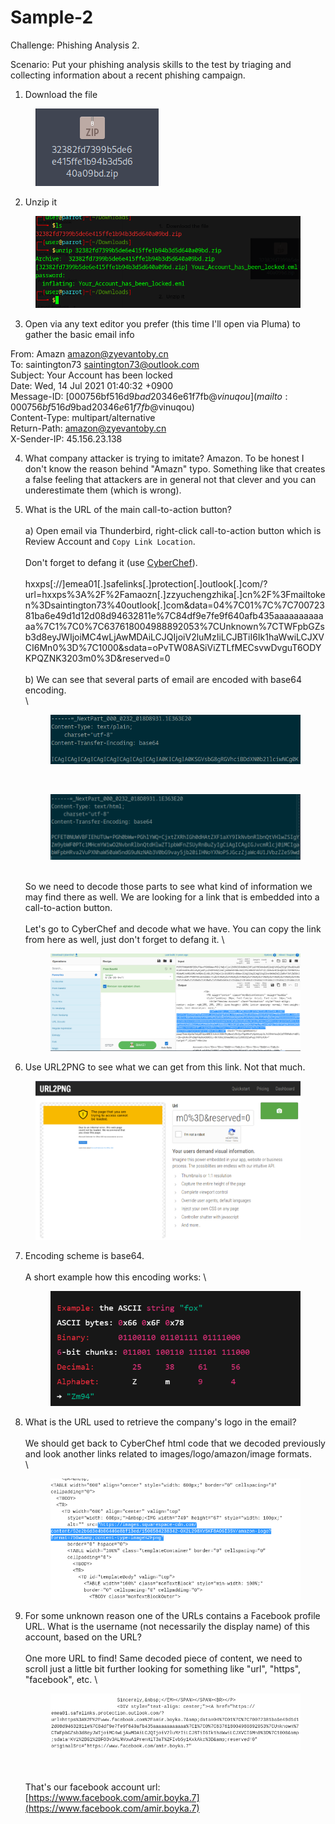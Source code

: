 # Sample-2

Challenge: Phishing Analysis 2.&#x20;

Scenario: Put your phishing analysis skills to the test by triaging and collecting information about a recent phishing campaign.



1. Download the file&#x20;

<div align="left"><figure><img src="../../.gitbook/assets/image (3).png" alt=""><figcaption></figcaption></figure></div>

2. Unzip it&#x20;

<figure><img src="../../.gitbook/assets/image (1) (1).png" alt=""><figcaption></figcaption></figure>

3. Open via any text editor you prefer (this time I'll open via Pluma) to gather the basic email info&#x20;

From: Amazn [amazon@zyevantoby.cn](mailto:amazon@zyevantoby.cn)\
To: saintington73 [saintington73@outlook.com](mailto:saintington73@outlook.com)\
Subject: Your Account has been locked\
Date: Wed, 14 Jul 2021 01:40:32 +0900\
Message-ID: [000756bf516d$9bad2034$6e61f7fb$@vinuqou](mailto:000756bf516d$9bad2034$6e61f7fb$@vinuqou)\
Content-Type: multipart/alternative\
Return-Path: amazon@zyevantoby.cn\
X-Sender-IP: 45.156.23.138



4. What company attacker is trying to imitate? Amazon. To be honest I don't know the reason behind "Amazn" typo. Something like that creates a false feeling that attackers are in general not that clever and you can underestimate them (which is wrong).&#x20;



5.  What is the URL of the main call-to-action button?\
    \
    a) Open email via Thunderbird, right-click call-to-action button which is Review Account and `Copy Link Location`.  \
    \
    Don't forget to defang it (use [CyberChef](https://cyberchef.io/)). \
    \
    hxxps\[://]emea01\[.]safelinks\[.]protection\[.]outlook\[.]com/?url=hxxps%3A%2F%2Famaozn\[.]zzyuchengzhika\[.]cn%2F%3Fmailtoken%3Dsaintington73%40outlook\[.]com\&data=04%7C01%7C%7C70072381ba6e49d1d12d08d94632811e%7C84df9e7fe9f640afb435aaaaaaaaaaaa%7C1%7C0%7C637618004988892053%7CUnknown%7CTWFpbGZsb3d8eyJWIjoiMC4wLjAwMDAiLCJQIjoiV2luMzIiLCJBTiI6Ik1haWwiLCJXVCI6Mn0%3D%7C1000\&sdata=oPvTW08ASiViZTLfMECsvwDvguT6ODYKPQZNK3203m0%3D\&reserved=0\
    \
    b) We can see that several parts of email are encoded with base64 encoding.\
    \


    <figure><img src="../../.gitbook/assets/image (2) (1).png" alt=""><figcaption><p><br></p></figcaption></figure>

    <figure><img src="../../.gitbook/assets/image (4).png" alt=""><figcaption></figcaption></figure>

    \
    So we need to decode those parts to see what kind of information we may find there as well. We are looking for a link that is embedded into a call-to-action button. \
    \
    Let's go to CyberChef and decode what we have. You can copy the link from here as well, just don't forget to defang it.  \


    <figure><img src="../../.gitbook/assets/image (6).png" alt=""><figcaption></figcaption></figure>



6. Use URL2PNG to see what we can get from this link. Not that much.&#x20;

<figure><img src="../../.gitbook/assets/image (7).png" alt=""><figcaption></figcaption></figure>



7.  Encoding scheme is base64. \
    \
    A short example how this encoding works: \


    <div align="left"><figure><img src="../../.gitbook/assets/image (2).png" alt=""><figcaption></figcaption></figure></div>


8.  What is the URL used to retrieve the company's logo in the email?\
    \
    We should get back to CyberChef html code that we decoded previously and look another links related to images/logo/amazon/image formats.\
    \


    <figure><img src="../../.gitbook/assets/image.png" alt=""><figcaption></figcaption></figure>





9.  For some unknown reason one of the URLs contains a Facebook profile URL. What is the username (not necessarily the display name) of this account, based on the URL? \
    \
    One more URL to find! Same decoded piece of content, we need to scroll just a little bit further looking for something like "url", "https", "facebook", etc. \


    <figure><img src="../../.gitbook/assets/image (1).png" alt=""><figcaption></figcaption></figure>

    \
    \
    That's our facebook account url: [https://www.facebook.com/amir.boyka.7](https://www.facebook.com/amir.boyka.7)



